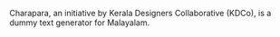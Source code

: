 Charapara, an initiative by Kerala Designers Collaborative (KDCo), is a dummy text generator for Malayalam.
